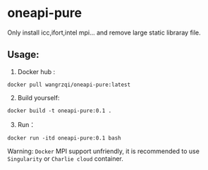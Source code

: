 # oneapi-pure

Only install icc,ifort,intel mpi... and remove large static libraray file.

## Usage:

1. Docker hub : 
```
docker pull wangrzqi/oneapi-pure:latest
```

2. Build yourself:
```
docker build -t oneapi-pure:0.1 .
```
3. Run：
```
docker run -itd oneapi-pure:0.1 bash
```

Warning: `Docker` MPI support unfriendly, it is recommended to use `Singularity` or `Charlie cloud` container.
